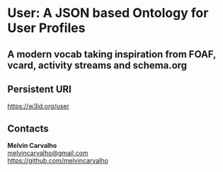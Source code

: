 # User: A JSON based Ontology for User Profiles

## A modern vocab taking inspiration from FOAF, vcard, activity streams and schema.org

## Persistent URI 
https://w3id.org/user 

## Contacts    
**Melvin Carvalho**  
 <melvincarvalho@gmail.com>  
 https://github.com/melvincarvalho
